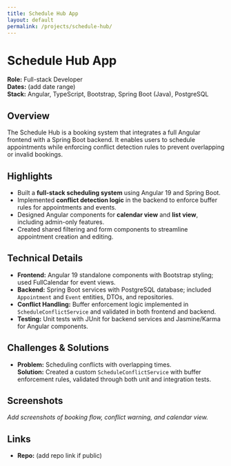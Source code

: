 ```yaml
---
title: Schedule Hub App
layout: default
permalink: /projects/schedule-hub/
---
```


# Schedule Hub App

**Role:** Full-stack Developer  
**Dates:** (add date range)  
**Stack:** Angular, TypeScript, Bootstrap, Spring Boot (Java), PostgreSQL  

## Overview
The Schedule Hub is a booking system that integrates a full Angular frontend with a Spring Boot backend. It enables users to schedule appointments while enforcing conflict detection rules to prevent overlapping or invalid bookings.

## Highlights
- Built a **full-stack scheduling system** using Angular 19 and Spring Boot.  
- Implemented **conflict detection logic** in the backend to enforce buffer rules for appointments and events.  
- Designed Angular components for **calendar view** and **list view**, including admin-only features.  
- Created shared filtering and form components to streamline appointment creation and editing.  

## Technical Details
- **Frontend:** Angular 19 standalone components with Bootstrap styling; used FullCalendar for event views.  
- **Backend:** Spring Boot services with PostgreSQL database; included `Appointment` and `Event` entities, DTOs, and repositories.  
- **Conflict Handling:** Buffer enforcement logic implemented in `ScheduleConflictService` and validated in both frontend and backend.  
- **Testing:** Unit tests with JUnit for backend services and Jasmine/Karma for Angular components.  

## Challenges & Solutions
- **Problem:** Scheduling conflicts with overlapping times.  
  **Solution:** Created a custom `ScheduleConflictService` with buffer enforcement rules, validated through both unit and integration tests.  

## Screenshots
_Add screenshots of booking flow, conflict warning, and calendar view._  

## Links
- **Repo:** (add repo link if public)  
